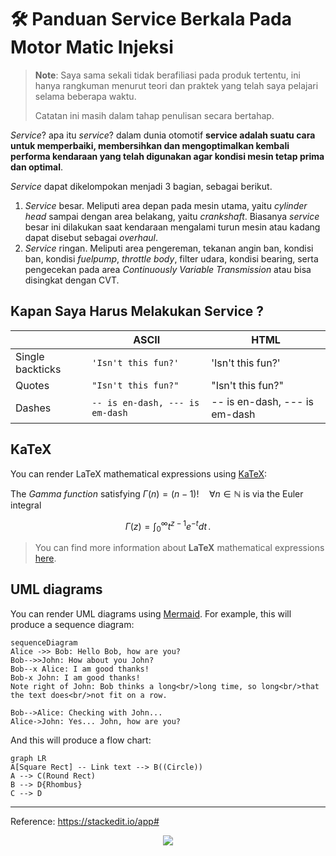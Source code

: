 # 🛠️ Panduan Service Berkala Pada Motor Matic Injeksi

> **Note**: Saya sama sekali tidak berafiliasi pada produk tertentu, ini hanya rangkuman menurut teori dan praktek yang telah saya pelajari selama beberapa waktu. 
>
> Catatan ini masih dalam tahap penulisan secara bertahap.

_Service_? apa itu _service_? dalam dunia otomotif **service adalah suatu cara untuk memperbaiki, membersihkan dan mengoptimalkan kembali performa kendaraan yang telah digunakan agar kondisi mesin tetap prima dan optimal**.

_Service_ dapat dikelompokan menjadi 3 bagian, sebagai berikut.
1. _Service_ besar. Meliputi area depan pada mesin utama, yaitu _cylinder head_ sampai dengan area belakang, yaitu _crankshaft_. Biasanya _service_ besar ini dilakukan saat kendaraan mengalami turun mesin atau kadang dapat disebut sebagai _overhaul_.
2. _Service_ ringan. Meliputi area pengereman, tekanan angin ban, kondisi ban, kondisi _fuelpump_, _throttle body_, filter udara, kondisi bearing, serta pengecekan pada area _Continuously Variable Transmission_ atau bisa disingkat dengan CVT.
## Kapan Saya Harus Melakukan Service ?



|                |ASCII                          |HTML                         |
|----------------|-------------------------------|-----------------------------|
|Single backticks|`'Isn't this fun?'`            |'Isn't this fun?'            |
|Quotes          |`"Isn't this fun?"`            |"Isn't this fun?"            |
|Dashes          |`-- is en-dash, --- is em-dash`|-- is en-dash, --- is em-dash|


## KaTeX

You can render LaTeX mathematical expressions using [KaTeX](https://khan.github.io/KaTeX/):

The *Gamma function* satisfying $\Gamma(n) = (n-1)!\quad\forall n\in\mathbb N$ is via the Euler integral

$$
\Gamma(z) = \int_0^\infty t^{z-1}e^{-t}dt\,.
$$

> You can find more information about **LaTeX** mathematical expressions [here](http://meta.math.stackexchange.com/questions/5020/mathjax-basic-tutorial-and-quick-reference).


## UML diagrams

You can render UML diagrams using [Mermaid](https://mermaidjs.github.io/). For example, this will produce a sequence diagram:

```mermaid
sequenceDiagram
Alice ->> Bob: Hello Bob, how are you?
Bob-->>John: How about you John?
Bob--x Alice: I am good thanks!
Bob-x John: I am good thanks!
Note right of John: Bob thinks a long<br/>long time, so long<br/>that the text does<br/>not fit on a row.

Bob-->Alice: Checking with John...
Alice->John: Yes... John, how are you?
```

And this will produce a flow chart:

```mermaid
graph LR
A[Square Rect] -- Link text --> B((Circle))
A --> C(Round Rect)
B --> D{Rhombus}
C --> D
```

---

Reference: https://stackedit.io/app#


<p align="center"><img src="https://raw.githubusercontent.com/catppuccin/catppuccin/main/assets/footers/gray0_ctp_on_line.svg?sanitize=true" /></p>

